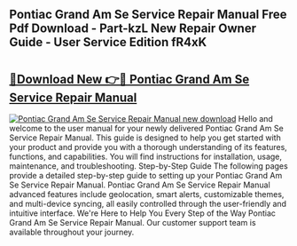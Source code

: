 ## Pontiac Grand Am Se Service Repair Manual Free Pdf Download - Part-kzL New Repair Owner Guide - User Service Edition fR4xK

# <h2><a href="http://bc5943.oget.top/?id=Pontiac+Grand+Am+Se+Service+Repair+Manual">🔗Download New 👉🔴 Pontiac Grand Am Se Service Repair Manual</a></h2>

[![Pontiac Grand Am Se Service Repair Manual new download](https://i.imgur.com/5g1atiW.png)](http://bc5943.oget.top/?id=Pontiac+Grand+Am+Se+Service+Repair+Manual)
Hello and welcome to the user manual for your newly delivered Pontiac Grand Am Se Service Repair Manual. This guide is designed to help you get started with your product and provide you with a thorough understanding of its features, functions, and capabilities. You will find instructions for installation, usage, maintenance, and troubleshooting. Step-by-Step Guide The following pages provide a detailed step-by-step guide to setting up your Pontiac Grand Am Se Service Repair Manual. Pontiac Grand Am Se Service Repair Manual advanced features include geolocation, smart alerts, customizable themes, and multi-device syncing, all easily controlled through the user-friendly and intuitive interface. We're Here to Help You Every Step of the Way Pontiac Grand Am Se Service Repair Manual. Our customer support team is available throughout your journey.
